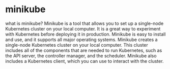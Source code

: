 # minikube
what is minikube?
Minikube is a tool that allows you to set up a single-node Kubernetes cluster on your local computer. It is a great way to experiment with Kubernetes before deploying it in production. Minikube is easy to install and use, and it supports all major operating systems.
Minikube creates a single-node Kubernetes cluster on your local computer. This cluster includes all of the components that are needed to run Kubernetes, such as the API server, the controller manager, and the scheduler. Minikube also includes a Kubernetes client, which you can use to interact with the cluster.

 

